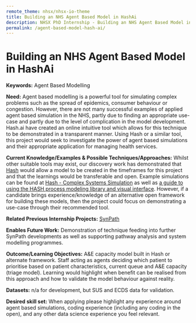 ```yaml
---
remote_theme: nhsx/nhsx-io-theme
title: Building an NHS Agent Based Model in HashAi
description: NHSX PhD Internship - Building an NHS Agent Based Model in HashAi
permalink: /agent-based-model-hash-ai/
---
```


# Building an NHS Agent Based Model in HashAi

**Keywords:**  Agent Based Modelling

**Need:**  Agent based modelling is a powerful tool for simulating complex problems such as the spread of epidemics, consumer behaviour or congestion.  However, there are not many successful examples of applied agent based simulation in the NHS, partly due to finding an appropriate use-case and partly due to the level of complication in the model development.   Hash.ai have created an online intuitive tool which allows for this technique to be demonstrated in a transparent manner.  Using Hash or a similar tool, this project would seek to investigate the power of agent based simulations and their appropriate application for managing health services.

**Current Knowledge/Examples & Possible Techniques/Approaches:**  Whilst other suitable tools may exist, our discovery work has demonstrated that [Hash](https://hash.ai/) would allow a model to be created in the timeframes for this project and that the learnings would be transferable and open.  Example simulations can be found at [Hash - Complex Systems Simulation](https://hash.ai/) as well as [a guide to using the HASH process modeling library and visual interface](https://docs.hash.ai/core/concepts/designing-with-process-models).  However, if a candidate brings experience/knowledge of an alternative open framework for building these models, then the project could focus on demonstrating a use-case through their recommended tool. 

**Related Previous Internship Projects:** [SynPath](https://github.com/nhsx/SynPath)

**Enables Future Work:**  Demonstration of technique feeding into further SynPath developments as well as supporting pathway analysis and system modelling programmes.

**Outcome/Learning Objectives:**   A&E capacity model built in Hash or alternate framework.   Staff acting as agents deciding which patient to prioritise based on patient characteristics, current queue and A&E capacity (triage model).  Learning would highlight when benefit can be realised from this approach and how to validate the model behaviour against reality.   

**Datasets:** n/a for development, but SUS and ECDS data for validation.

**Desired skill set:**  When applying please highlight any experience around agent based simulations, coding experience (including any coding in the open), and any other data science experience you feel relevant.